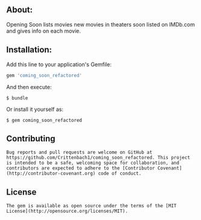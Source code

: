 ## About:

Opening Soon lists movies new movies in theaters soon listed on IMDb.com and
gives info on each movie.

## Installation:

Add this line to your application's Gemfile:

```ruby
gem 'coming_soon_refactored'
```

And then execute:

    $ bundle

Or install it yourself as:

    $ gem coming_soon_refactored

## Contributing

    Bug reports and pull requests are welcome on GitHub at https://github.com/Crittenbach1/coming_soon_refactored. This project is intended to be a safe, welcoming space for collaboration, and contributors are expected to adhere to the [Contributor Covenant](http://contributor-covenant.org) code of conduct.

## License

    The gem is available as open source under the terms of the [MIT License](http://opensource.org/licenses/MIT).
